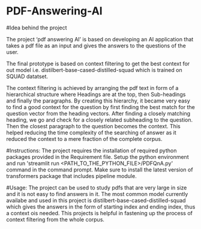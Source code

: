 # PDF-Answering-AI
#Idea behind the project

The project ‘pdf answering AI’ is based on developing an AI application that takes a pdf file as an input and gives the answers to the questions of the user.

The final prototype is based on context filtering to get the best context for out model i.e. distilbert-base-cased-distilled-squad which is trained on SQUAD datatset. 

The context filtering is achieved by arranging the pdf text in form of a hierarchical structure where Headings are at the top, then Sub-headings and finally the paragraphs. By creating this hierarchy, it became very easy to find a good context for the question by first finding the best match for the question vector from the heading vectors. After finding a closely matching heading, we go and check for a closely related subheading to the question. Then the closest paragraph to the question becomes the context. This helped reducing the time complexity of the searching of answer as it reduced the context to a mere fraction of the complete corpus. 

#Instructions:
The project requires the installation of required python packages provided in the Requirement file.
Setup the python environment and run 'streamlit run <PATH_TO_THE_PYTHON_FILE>/PDFQnA.py' command in the command prompt.
Make sure to install the latest version of transformers package that includes pipeline module.

#Usage:
The project can be used to study pdfs that are very large in size and it is not easy to find answers in it. The most common model currently availabe and used in this project is distilbert-base-cased-distilled-squad which gives the answers in the form of starting index and ending index, thus a context ois needed. This projects is helpful in fastening up the process of context filtering from the whole corpus.
